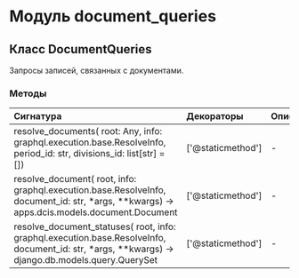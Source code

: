 # Модуль document_queries



## Класс DocumentQueries

Запросы записей, связанных с документами.

### Методы

| Сигнатура                                                                                                                                        | Декораторы        | Описание |
| :----------------------------------------------------------------------------------------------------------------------------------------------- | :---------------- | :------- |
| resolve_documents( root: Any, info: graphql.execution.base.ResolveInfo, period_id: str, divisions_id: list[str] = [])                            | ['@staticmethod'] | -        |
| resolve_document( root, info: graphql.execution.base.ResolveInfo, document_id: str, *args, **kwargs) -> apps.dcis.models.document.Document       | ['@staticmethod'] | -        |
| resolve_document_statuses( root, info: graphql.execution.base.ResolveInfo, document_id: str, *args, **kwargs) -> django.db.models.query.QuerySet | ['@staticmethod'] | -        |